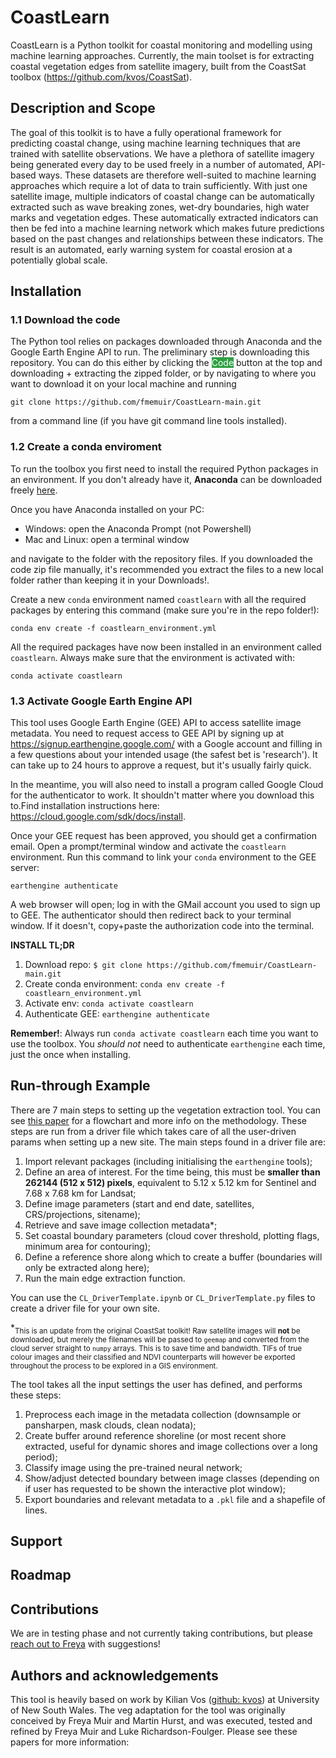 # CoastLearn

CoastLearn is a Python toolkit for coastal monitoring and modelling using machine learning approaches. Currently, the main toolset is for extracting coastal vegetation edges from satellite imagery, built from the CoastSat toolbox (https://github.com/kvos/CoastSat).

## Description and Scope
The goal of this toolkit is to have a fully operational framework for predicting coastal change, using machine learning techniques that are trained with satellite observations. We have a plethora of satellite imagery being generated every day to be used freely in a number of automated, API-based ways. These datasets are therefore well-suited to machine learning approaches which require a lot of data to train sufficiently. With just one satellite image, multiple indicators of coastal change can be automatically extracted such as wave breaking zones, wet-dry boundaries, high water marks and vegetation edges. These automatically extracted indicators can then be fed into a machine learning network which makes future predictions based on the past changes and relationships between these indicators. The result is an automated, early warning system for coastal erosion at a potentially global scale.

## Installation

### 1.1 Download the code
The Python tool relies on packages downloaded through Anaconda and the Google Earth Engine API to run. The preliminary step is downloading this repository. You can do this either by clicking the <span style="color:white;background-color:#2EA043;">Code</span> button at the top and downloading + extracting the zipped folder, or by navigating to where you want to download it on your local machine and running 
```
git clone https://github.com/fmemuir/CoastLearn-main.git
```
from a command line (if you have git command line tools installed).

### 1.2 Create a conda enviroment

To run the toolbox you first need to install the required Python packages in an environment. If you don't already have it, **Anaconda** can be downloaded freely [here](https://www.anaconda.com/download/).

Once you have Anaconda installed on your PC:
- Windows: open the Anaconda Prompt (not Powershell)
- Mac and Linux: open a terminal window

and navigate to the folder with the repository files. If you downloaded the code zip file manually, it's recommended you extract the files to a new local folder rather than keeping it in your Downloads!.

Create a new `conda` environment named `coastlearn` with all the required packages by entering this command (make sure you're in the repo folder!):

```
conda env create -f coastlearn_environment.yml
```

All the required packages have now been installed in an environment called `coastlearn`. Always make sure that the environment is activated with:

```
conda activate coastlearn
```
### 1.3 Activate Google Earth Engine API

This tool uses Google Earth Engine (GEE) API to access satellite image metadata. You need to request access to GEE API by signing up at https://signup.earthengine.google.com/ with a Google account and filling in a few questions about your intended usage (the safest bet is 'research'). It can take up to 24 hours to approve a request, but it's usually fairly quick. 

In the meantime, you will also need to install a program called Google Cloud for the authenticator to work. It shouldn't matter where you download this to.Find installation instructions here: https://cloud.google.com/sdk/docs/install. 

Once your GEE request has been approved, you should get a confirmation email. Open a prompt/terminal window and activate the `coastlearn` environment. Run this command to link your `conda` environment to the GEE server:

```
earthengine authenticate
```

A web browser will open; log in with the GMail account you used to sign up to GEE. The authenticator should then redirect back to your terminal window. If it doesn't, copy+paste the authorization code into the terminal.

**INSTALL TL;DR**
1. Download repo: `$ git clone https://github.com/fmemuir/CoastLearn-main.git`
2. Create conda environment: `conda env create -f coastlearn_environment.yml`
3. Activate env: `conda activate coastlearn`
4. Authenticate GEE: `earthengine authenticate`

**Remember!**: Always run `conda activate coastlearn` each time you want to use the toolbox. You *should not* need to authenticate `earthengine` each time, just the once when installing. 

## Run-through Example
There are 7 main steps to setting up the vegetation extraction tool. You can see [this paper]() for a flowchart and more info on the methodology. These steps are run from a driver file which takes care of all the user-driven params when setting up a new site. The main steps found in a driver file are:

1. Import relevant packages (including initialising the `earthengine` tools);
2. Define an area of interest. For the time being, this must be **smaller than 262144 (512 x 512) pixels**, equivalent to 5.12 x 5.12 km for Sentinel and 7.68 x 7.68 km for Landsat;
3. Define image parameters (start and end date, satellites, CRS/projections, sitename);
4. Retrieve and save image collection metadata*;
5. Set coastal boundary parameters (cloud cover threshold, plotting flags, minimum area for contouring);
6. Define a reference shore along which to create a buffer (boundaries will only be extracted along here);
7. Run the main edge extraction function.

You can use the `CL_DriverTemplate.ipynb` or `CL_DriverTemplate.py` files to create a driver file for your own site.

*<sub>This is an update from the original CoastSat toolkit! Raw satellite images will **not** be downloaded, but merely the filenames will be passed to `geemap` and converted from the cloud server straight to `numpy` arrays. This is to save time and bandwidth. TIFs of true colour images and their classified and NDVI counterparts will however be exported throughout the process to be explored in a GIS environment.</sub>

The tool takes all the input settings the user has defined, and performs these steps:

1. Preprocess each image in the metadata collection (downsample or pansharpen, mask clouds, clean nodata);
2. Create buffer around reference shoreline (or most recent shore extracted, useful for dynamic shores and image collections over a long period);
3. Classify image using the pre-trained neural network; 
4. Show/adjust detected boundary between image classes (depending on if user has requested to be shown the interactive plot window);
5. Export boundaries and relevant metadata to a `.pkl` file and a shapefile of lines.

## Support

## Roadmap

## Contributions
We are in testing phase and not currently taking contributions, but please [reach out to Freya](mailto:f.muir.1@research.gla.ac.uk) with suggestions!

## Authors and acknowledgements
This tool is heavily based on work by Kilian Vos ([github: kvos](https://github.com/kvos)) at University of New South Wales. The veg adaptation for the tool was originally conceived by Freya Muir and Martin Hurst, and was executed, tested and refined by Freya Muir and Luke Richardson-Foulger. Please see these papers for more information: